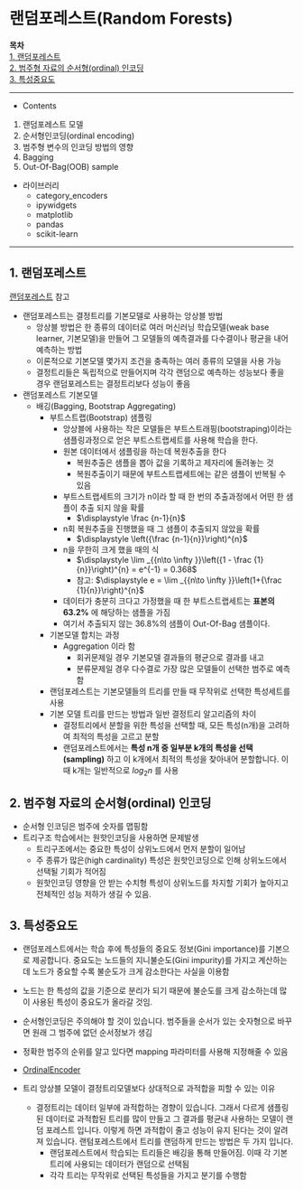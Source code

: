# 랜덤포레스트(Random Forests)

**목차**  
[1. 랜덤포레스트](#1-랜덤포레스트)  
[2. 범주형 자료의 순서형(ordinal) 인코딩](#2-범주형-자료의-순서형ordinal-인코딩)  
[3. 특성중요도](#3-특성중요도)  


---
* Contents
1. 랜덤포레스트 모델
2. 순서형인코딩(ordinal encoding)
3. 범주형 변수의 인코딩 방법의 영향
4. Bagging
5. Out-Of-Bag(OOB) sample

* 라이브러리
  * category_encoders
  * ipywidgets
  * matplotlib
  * pandas
  * scikit-learn

---

## 1. 랜덤포레스트
[랜덤포레스트](https://scikit-learn.org/stable/modules/ensemble.html#forests-of-randomized-trees) 참고
* 랜덤포레스트는 결정트리를 기본모델로 사용하는 앙상블 방법
  * 앙상블 방법은 한 종류의 데이터로 여러 머신러닝 학습모델(weak base learner, 기본모델)을 만들어 그 모델들의 예측결과를 다수결이나 평균을 내어 예측하는 방법
  * 이론적으로 기본모델 몇가지 조건을 충족하는 여러 종류의 모델을 사용 가능
  * 결정트리들은 독립적으로 만들어지며 각각 랜덤으로 예측하는 성능보다 좋을 경우 랜덤포레스트는 결정트리보다 성능이 좋음
* 랜덤포레스트 기본모델
  * 배깅(Bagging, Bootstrap Aggregating)
    * 부트스트랩(Bootstrap) 샘플링
      * 앙상블에 사용하는 작은 모델들은 부트스트래핑(bootstraping)이라는 샘플링과정으로 얻은 부트스트랩세트를 사용해 학습을 한다.
      * 원본 데이터에서 샘플링을 하는데 복원추출을 한다
        * 복원추출은 샘플을 뽑아 값을 기록하고 제자리에 돌려놓는 것
        * 복원추출이기 때문에 부트스트랩세트에는 같은 샘플이 반복될 수 있음
      * 부트스트랩세트의 크기가 n이라 할 때 한 번의 추출과정에서 어떤 한 샘플이 추출 되지 않을 확률
        * $\displaystyle \frac {n-1}{n}$
      * n회 복원추출을 진행했을 때 그 샘플이 추출되지 않았을 확률
        * $\displaystyle \left({\frac {n-1}{n}}\right)^{n}$
      * n을 무한히 크게 했을 때의 식
        * $\displaystyle \lim _{{n\to \infty }}\left({1 - \frac {1}{n}}\right)^{n} = e^{-1} = 0.368$
        * 참고: $\displaystyle e =  \lim _{{n\to \infty }}\left(1+{\frac  {1}{n}}\right)^{n}$
      * 데이터가 충분히 크다고 가정했을 때 한 부트스트랩세트는 **표본의 63.2%** 에 해당하는 샘플을 가짐
      * 여기서 추출되지 않는 36.8%의 샘플이 Out-Of-Bag 샘플이다.
    * 기본모델 합치는 과정
      * Aggregation 이라 함
        * 회귀문제일 경우 기본모델 결과들의 평균으로 결과를 내고
        * 분류문제일 경우 다수결로 가장 많은 모델들이 선택한 범주로 예측함
    * 랜덤포레스트는 기본모델들의 트리를 만들 때 무작위로 선택한 특성세트를 사용
    * 기본 모델 트리를 만드는 방법과 일반 결정트리 알고리즘의 차이
      * 결정트리에서 분할을 위한 특성을 선택할 때, 모든 특성(n개)을 고려하여 최적의 특성을 고르고 분할
      * 랜덤포레스트에서는 **특성 n개 중 일부분 k개의 특성을 선택(sampling)** 하고 이 k개에서 최적의 특성을 찾아내어 분할합니다. 이때 k개는 일반적으로 $log_2 n$ 를 사용

## 2. 범주형 자료의 순서형(ordinal) 인코딩
* 순서형 인코딩은 범주에 숫자를 맵핑함
* 트리구조 학습에서는 원핫인코딩을 사용하면 문제발생
  * 트리구조에서는 중요한 특성이 상위노드에서 먼저 분할이 일어남
  * 주 종류가 많은(high cardinality) 특성은 원핫인코딩으로 인해 상위노드에서 선택될 기회가 적어짐
  * 원핫인코딩 영향을 안 받는 수치형 특성이 상위노드를 차지할 기회가 높아지고 전체적인 성능 저하가 생길 수 있음.

## 3. 특성중요도
* 랜덤포레스트에서는 학습 후에 특성들의 중요도 정보(Gini importance)를 기본으로 제공합니다. 중요도는 노드들의 지니불순도(Gini impurity)를 가지고 계산하는데 노드가 중요할 수록 불순도가 크게 감소한다는 사실을 이용함
* 노드는 한 특성의 값을 기준으로 분리가 되기 때문에 불순도를 크게 감소하는데 많이 사용된 특성이 중요도가 올라갈 것임.
* 순서형인코딩은 주의해야 할 것이 있습니다. 범주들을 순서가 있는 숫자형으로 바꾸면 원래 그 범주에 없던 순서정보가 생김
* 정확한 범주의 순위를 알고 있다면 mapping 파라미터를 사용해 지정해줄 수 있음
* [OrdinalEncoder](https://contrib.scikit-learn.org/category_encoders/ordinal.html)

* 트리 앙상블 모델이 결정트리모델보다 상대적으로 과적합을 피할 수 있는 이유
  * 결정트리는 데이터 일부에 과적합하는 경향이 있습니다. 그래서 다르게 샘플링된 데이터로 과적합된 트리를 많이 만들고 그 결과를 평균내 사용하는 모델이 랜덤 포레스트 입니다. 이렇게 하면 과적합이 줄고 성능이 유지 된다는 것이 알려져 있습니다. 랜텀포레스트에서 트리를 랜덤하게 만드는 방법은 두 가지 입니다.
    * 랜덤포레스트에서 학습되는 트리들은 배깅을 통해 만들어짐. 이때 각 기본트리에 사용되는 데이터가 랜덤으로 선택됨
    * 각각 트리는 무작위로 선택된 특성들을 가지고 분기를 수행함